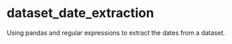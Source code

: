 # dataset_date_extraction
Using pandas and regular expressions to extract the dates from a dataset. 
